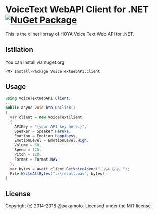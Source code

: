 ﻿VoiceText WebAPI Client for .NET [![NuGet Package](https://img.shields.io/nuget/v/VoiceTextWebAPI.Client.svg)](https://www.nuget.org/packages/VoiceTextWebAPI.Client/)
================================

This is the clinet librray of HOYA Voice Text Web API for .NET.

Istllation
----------

You can install via nuget.org

    PM> Install-Package VoiceTextWebAPI.Client

Usage
-----

```csharp
using VoiceTextWebAPI.Client;
...
public async void btn_OnClick()
{
  var client = new VoiceTextClient
  {
    APIKey = "{your API key here.}",
    Speaker = Speaker.Haruka,
    Emotion = Emotion.Happiness,
    EmotionLevel = EmotionLevel.High,
    Volume = 50,
    Speed = 120,
    Pitch = 120,
    Format = Format.WAV
  };
  var bytes = await client.GetVoiceAsync("こんにちは。");
  File.WriteAllBytes(".\\result.wav", bytes);
}
```

License
-------
Copyright (c) 2014-2018 @jsakamoto. Licensed under the MIT license.
